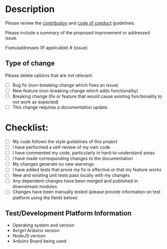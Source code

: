 # Description

Please review the [contribution](https://github.com/noopkat/avrgirl-arduino/blob/master/CONTRIBUTING.md) and [code of conduct](https://github.com/noopkat/avrgirl-arduino/blob/master/CODE_OF_CONDUCT.md) guidelines.

Please include a summary of the proposed improvement or addressed issue.

Fixes/addresses (If applicable) # (issue)

## Type of change

Please delete options that are not relevant.

- [ ] Bug fix (non-breaking change which fixes an issue)
- [ ] New feature (non-breaking change which adds functionality)
- [ ] Breaking change (fix or feature that would cause existing functionality to not work as expected)
- [ ] This change requires a documentation update

# Checklist:

- [ ] My code follows the style guidelines of this project
- [ ] I have performed a self-review of my own code
- [ ] I have commented my code, particularly in hard-to-understand areas
- [ ] I have made corresponding changes to the documentation
- [ ] My changes generate no new warnings
- [ ] I have added tests that prove my fix is effective or that my feature works
- [ ] New and existing unit tests pass locally with my changes
- [ ] Any dependent changes have been merged and published in downstream modules
- [ ] Changes have been manually tested (please provide information on test platform using the fields below)

## Test/Development Platform Information

- Operating system and version
- Avrgirl Arduino version
- NodeJS version
- Arduino Board being used
